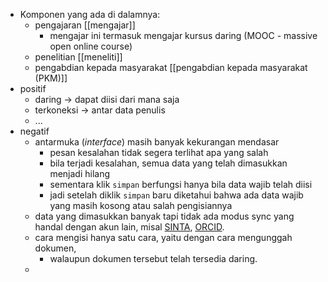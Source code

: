 - Komponen yang ada di dalamnya:
	- pengajaran [[mengajar]]
		- mengajar ini termasuk mengajar kursus daring (MOOC - massive open online course)
	- penelitian [[meneliti]]
	- pengabdian kepada masyarakat [[pengabdian kepada masyarakat (PKM)]]
- positif
	- daring -> dapat diisi dari mana saja
	- terkoneksi -> antar data penulis
	- ...
- negatif
	- antarmuka (_interface_) masih banyak kekurangan mendasar
		- pesan kesalahan tidak segera terlihat apa yang salah
		- bila terjadi kesalahan, semua data yang telah dimasukkan menjadi hilang
		- sementara klik `simpan` berfungsi hanya bila data wajib telah diisi
		- jadi setelah diklik `simpan` baru diketahui bahwa ada data wajib yang masih kosong atau salah pengisiannya
	- data yang dimasukkan banyak tapi tidak ada modus sync yang handal dengan akun lain, misal [SINTA](https://sinta2.ristekbrin.go.id), [ORCID](https://orcid.org).
	- cara mengisi hanya satu cara, yaitu dengan cara mengunggah dokumen,
		- walaupun dokumen tersebut telah tersedia daring.
	-